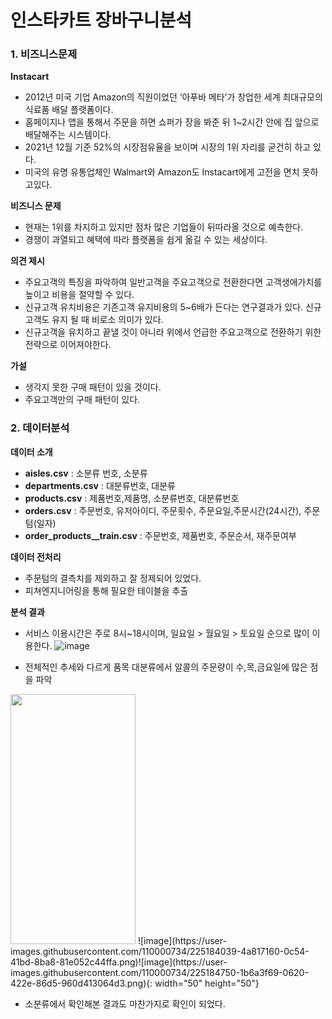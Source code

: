 # 인스타카트 장바구니분석

### 1. 비즈니스문제
**Instacart**
- 2012년 미국 기업 Amazon의 직원이었던 ‘아푸바 메타’가 창업한 세계 최대규모의 식료품 배달 플랫폼이다.
- 홈페이지나 앱을 통해서 주문을 하면 쇼퍼가 장을 봐준 뒤 1~2시간 안에 집 앞으로 배달해주는 시스템이다.
- 2021년 12월 기준 52%의 시장점유율을 보이며 시장의 1위 자리를 굳건히 하고 있다. 
- 미국의 유명 유통업체인 Walmart와 Amazon도 Instacart에게 고전을 면치 못하고있다.

**비즈니스 문제**
- 현재는 1위를 차지하고 있지만 점차 많은 기업들이 뒤따라올 것으로 예측한다.
- 경쟁이 과열되고 혜택에 따라 플랫폼을 쉽게 옮길 수 있는 세상이다.

**의견 제시**
- 주요고객의 특징을 파악하여 일반고객을 주요고객으로 전환한다면 고객생애가치를 높이고 비용을 절약할 수 있다.
- 신규고객 유치비용은 기존고객 유지비용의 5~6배가 든다는 연구결과가 있다. 신규고객도 유지 될 때 비로소 의미가 있다.
- 신규고객을 유치하고 끝낼 것이 아니라 위에서 언급한 주요고객으로 전환하기 위한 전략으로 이어져야한다.

**가설**
- 생각지 못한 구매 패턴이 있을 것이다.
- 주요고객만의 구매 패턴이 있다.

### 2. 데이터분석

**데이터 소개**
- **aisles.csv** : 소분류 번호, 소분류
- **departments.csv** : 대분류번호, 대분류
- **products.csv** : 제품번호,제품명, 소분류번호, 대분류번호
- **orders.csv** : 주문번호, 유저아이디, 주문횟수, 주문요일,주문시간(24시간), 주문텀(일자)
- **order_products__train.csv** : 주문번호, 제품번호, 주문순서, 재주문여부

**데이터 전처리**
- 주문텀의 결측치를 제외하고 잘 정제되어 있었다.
- 피쳐엔지니어링을 통해 필요한 테이블을 추출

**분석 결과**
- 서비스 이용시간은 주로 8시~18시이며, 일요일 > 월요일 > 토요일 순으로 많이 이용한다.
![image](https://user-images.githubusercontent.com/110000734/225183633-ed219de3-d950-4a49-b251-e85792dd3a2d.png)

- 전체적인 추세와 다르게 품목 대분류에서 알콜의 주문량이 수,목,금요일에 많은 점을 파악
<img src="https://user-images.githubusercontent.com/110000734/225184039-4a817160-0c54-41bd-8ba8-81e052c44ffa.png.png" width="200" height="400"/>
![image](https://user-images.githubusercontent.com/110000734/225184039-4a817160-0c54-41bd-8ba8-81e052c44ffa.png)![image](https://user-images.githubusercontent.com/110000734/225184750-1b6a3f69-0620-422e-86d5-960d413064d3.png){: width="50" height="50"}

- 소분류에서 확인해본 결과도 마찬가지로 확인이 되었다.


